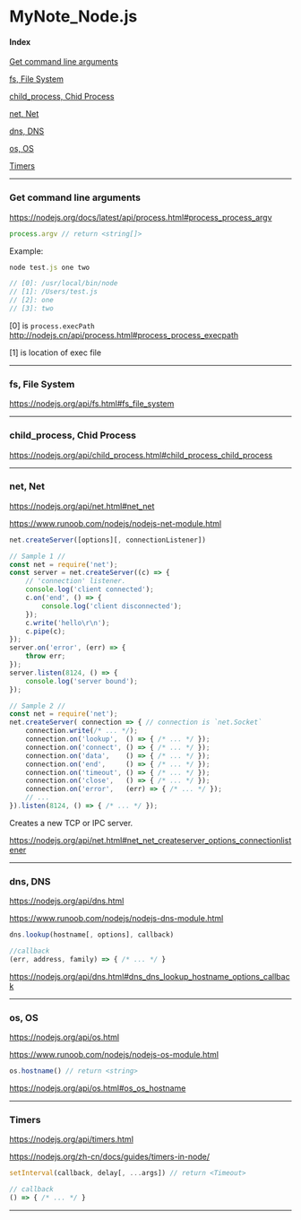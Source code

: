 # MyNote_Node.js

#### Index

[Get command line arguments](#Get-command-line-arguments)

[fs, File System](#fs-File-System) 

[child_process, Chid Process](#child_process-Chid-Process)

[net, Net](#net-Net)

[dns, DNS](#dns-DNS)

[os, OS](#os-OS)

[Timers](#Timers)

___

### Get command line arguments 

https://nodejs.org/docs/latest/api/process.html#process_process_argv 

```js
process.argv // return <string[]>
```

Example:

```js
node test.js one two 

// [0]: /usr/local/bin/node 
// [1]: /Users/test.js
// [2]: one
// [3]: two
```

[0] is `process.execPath`   http://nodejs.cn/api/process.html#process_process_execpath 

[1] is location of exec file

___

### fs, File System

https://nodejs.org/api/fs.html#fs_file_system

___

### child_process, Chid Process

https://nodejs.org/api/child_process.html#child_process_child_process

___

### net, Net

https://nodejs.org/api/net.html#net_net

https://www.runoob.com/nodejs/nodejs-net-module.html 

```js
net.createServer([options][, connectionListener])

// Sample 1 //
const net = require('net');
const server = net.createServer((c) => {
	// 'connection' listener.
    console.log('client connected');
    c.on('end', () => {
    	console.log('client disconnected');
    });
    c.write('hello\r\n');
    c.pipe(c);
});
server.on('error', (err) => {
    throw err;
});
server.listen(8124, () => {
    console.log('server bound');
});

// Sample 2 //
const net = require('net');
net.createServer( connection => { // connection is `net.Socket`
    connection.write(/* ... */);
    connection.on('lookup',  () => { /* ... */ });
    connection.on('connect', () => { /* ... */ });
    connection.on('data',    () => { /* ... */ });
    connection.on('end',     () => { /* ... */ });
    connection.on('timeout', () => { /* ... */ });
    connection.on('close',   () => { /* ... */ });
    connection.on('error',   (err) => { /* ... */ });
    // ...
}).listen(8124, () => { /* ... */ });
```

Creates a new TCP or IPC server.

https://nodejs.org/api/net.html#net_net_createserver_options_connectionlistener

___

### dns, DNS

https://nodejs.org/api/dns.html

https://www.runoob.com/nodejs/nodejs-dns-module.html

```js
dns.lookup(hostname[, options], callback)

//callback
(err, address, family) => { /* ... */ }
```

https://nodejs.org/api/dns.html#dns_dns_lookup_hostname_options_callback

___

### os, OS

https://nodejs.org/api/os.html

https://www.runoob.com/nodejs/nodejs-os-module.html

```js
os.hostname() // return <string>
```

https://nodejs.org/api/os.html#os_os_hostname

___

### Timers

https://nodejs.org/api/timers.html

https://nodejs.org/zh-cn/docs/guides/timers-in-node/

```js
setInterval(callback, delay[, ...args]) // return <Timeout>

// callback
() => { /* ... */ }
```

___



